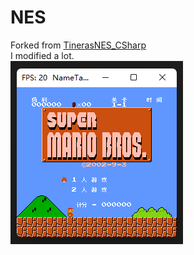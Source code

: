 # NES
Forked from [TinerasNES_CSharp](https://github.com/tineras/TinerasNES_CSharp)  
I modified a lot.  
![image](https://github.com/nifanfa/NES/blob/master/QQ%E6%88%AA%E5%9B%BE20210710070050.png)
